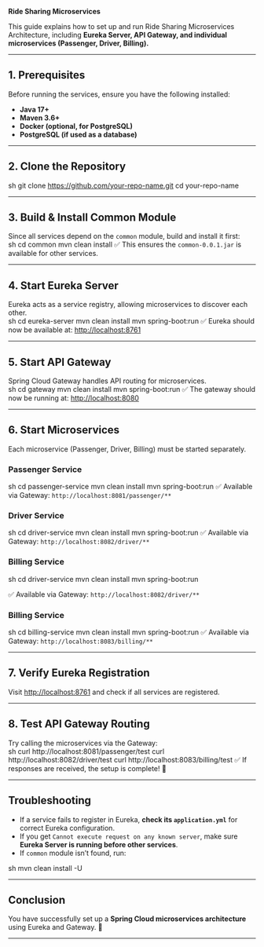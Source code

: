 **Ride Sharing Microservices**

This guide explains how to set up and run Ride Sharing Microservices Architecture, including **Eureka Server, API Gateway, and individual microservices (Passenger, Driver, Billing).**

---

## **1. Prerequisites**  
Before running the services, ensure you have the following installed:  

- **Java 17+**  
- **Maven 3.6+**  
- **Docker (optional, for PostgreSQL)**  
- **PostgreSQL (if used as a database)**  

---

## **2. Clone the Repository**  
sh
git clone https://github.com/your-repo-name.git
cd your-repo-name

---

## **3. Build & Install Common Module**  
Since all services depend on the `common` module, build and install it first:  
sh
cd common
mvn clean install
✅ This ensures the `common-0.0.1.jar` is available for other services.  

---

## **4. Start Eureka Server**  
Eureka acts as a service registry, allowing microservices to discover each other.  
sh
cd eureka-server
mvn clean install
mvn spring-boot:run
✅ Eureka should now be available at: [http://localhost:8761](http://localhost:8761)  

---

## **5. Start API Gateway**  
Spring Cloud Gateway handles API routing for microservices.  
sh
cd gateway
mvn clean install
mvn spring-boot:run
✅ The gateway should now be running at: [http://localhost:8080](http://localhost:8080)  

---

## **6. Start Microservices**  
Each microservice (Passenger, Driver, Billing) must be started separately.  

### **Passenger Service**  
sh
cd passenger-service
mvn clean install
mvn spring-boot:run
✅ Available via Gateway: `http://localhost:8081/passenger/**`  

### **Driver Service**  
sh
cd driver-service
mvn clean install
mvn spring-boot:run
✅ Available via Gateway: `http://localhost:8082/driver/**`  

### **Billing Service**  
sh
cd driver-service
mvn clean install
mvn spring-boot:run

✅ Available via Gateway: `http://localhost:8082/driver/**`  

### **Billing Service**  
sh
cd billing-service
mvn clean install
mvn spring-boot:run
✅ Available via Gateway: `http://localhost:8083/billing/**`  

---

## **7. Verify Eureka Registration**  
Visit [http://localhost:8761](http://localhost:8761) and check if all services are registered.  

---

## **8. Test API Gateway Routing**  
Try calling the microservices via the Gateway:  
sh
curl http://localhost:8081/passenger/test
curl http://localhost:8082/driver/test
curl http://localhost:8083/billing/test
✅ If responses are received, the setup is complete! 🎉  

---

## **Troubleshooting**  
- If a service fails to register in Eureka, **check its `application.yml`** for correct Eureka configuration.  
- If you get `Cannot execute request on any known server`, make sure **Eureka Server is running before other services**.  
- If `common` module isn’t found, run:  

sh
mvn clean install -U

---

## **Conclusion**  
You have successfully set up a **Spring Cloud microservices architecture** using Eureka and Gateway. 🚀  

---

